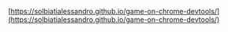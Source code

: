 [https://solbiatialessandro.github.io/game-on-chrome-devtools/](https://solbiatialessandro.github.io/game-on-chrome-devtools/)
